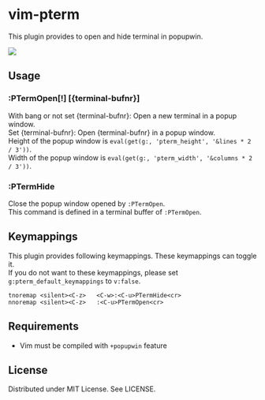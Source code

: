 
# vim-pterm

This plugin provides to open and hide terminal in popupwin.  

![](https://raw.githubusercontent.com/rbtnn/vim-pterm/main/pterm.gif)

## Usage

### :PTermOpen[!] [{terminal-bufnr}]
With bang or not set {terminal-bufnr}: Open a new terminal in a popup window.  
Set {terminal-bufnr}: Open {terminal-bufnr} in a popup window.  
Height of the popup window is `eval(get(g:, 'pterm_height', '&lines * 2 / 3'))`.  
Width of the popup window is `eval(get(g:, 'pterm_width', '&columns * 2 / 3'))`.  

### :PTermHide
Close the popup window opened by `:PTermOpen`.  
This command is defined in a terminal buffer of `:PTermOpen`.  

## Keymappings
This plugin provides following keymappings. These keymappings can toggle it.  
If you do not want to these keymappings, please set `g:pterm_default_keymappings` to `v:false`.  

```
tnoremap <silent><C-z>   <C-w>:<C-u>PTermHide<cr>
nnoremap <silent><C-z>   :<C-u>PTermOpen<cr>
```

## Requirements

* Vim must be compiled with `+popupwin` feature

## License
Distributed under MIT License. See LICENSE.
